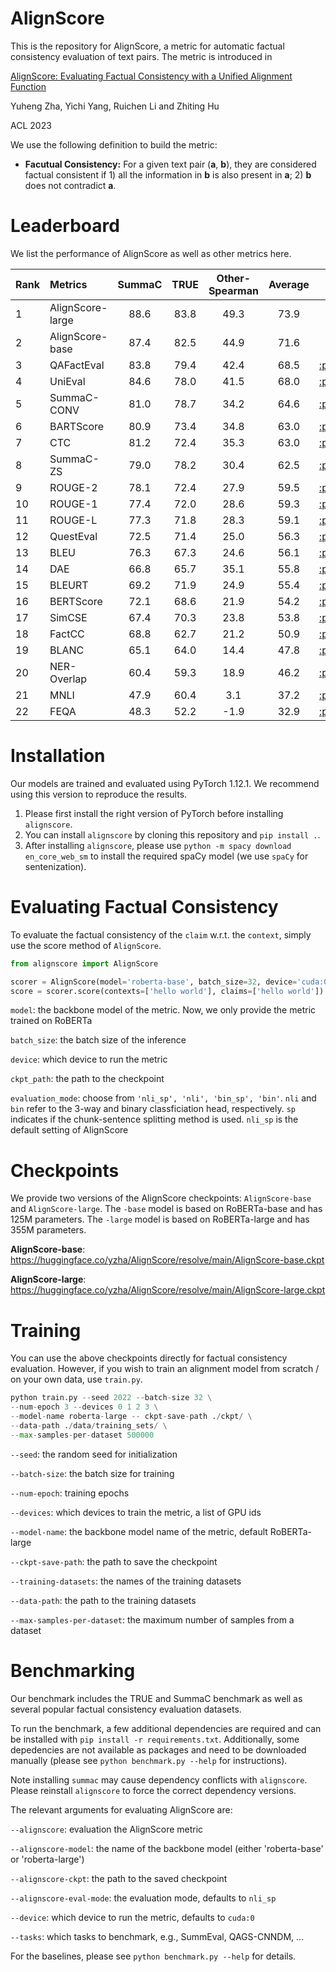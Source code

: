 # AlignScore
This is the repository for AlignScore, a metric for automatic factual consistency evaluation of text pairs. The metric is introduced in 

[AlignScore: Evaluating Factual Consistency with a Unified Alignment Function](https://arxiv.org/abs/2305.16739)

Yuheng Zha, Yichi Yang, Ruichen Li and Zhiting Hu

ACL 2023

We use the following definition to build the metric:

* **Facutual Consistency:** For a given text pair (**a**, **b**), they are considered factual consistent if 1) all the information in **b** is also present in **a**; 2) **b** does not contradict **a**.

# Leaderboard
We list the performance of AlignScore as well as other metrics here. 

| Rank | Metrics          | SummaC | TRUE | Other-Spearman | Average | Paper | Code |
| ---- | :--------------- | :----: | :--: | :------------: | :-----: | :---: | :--: |
| 1    | AlignScore-large |  88.6  | 83.8 |      49.3      |  73.9   |   -   |   -  |
| 2    | AlignScore-base  |  87.4  | 82.5 |      44.9      |  71.6   |   -   |   -  |
| 3    | QAFactEval       |  83.8  | 79.4 |      42.4      |  68.5   | [:page\_facing\_up:](https://arxiv.org/abs/2112.08542) | [:octocat:](https://github.com/salesforce/QAFactEval) |
| 4    | UniEval          |  84.6  | 78.0 |      41.5      |  68.0   | [:page\_facing\_up:](https://arxiv.org/abs/2210.07197) | [:octocat:](https://github.com/maszhongming/UniEval) |
| 5    | SummaC-CONV      |  81.0  | 78.7 |      34.2      |  64.6   | [:page\_facing\_up:](https://arxiv.org/abs/2111.09525) | [:octocat:](https://github.com/tingofurro/summac) |
| 6    | BARTScore        |  80.9  | 73.4 |      34.8      |  63.0   | [:page\_facing\_up:](https://arxiv.org/abs/2106.11520) | [:octocat:](https://github.com/neulab/BARTScore) |
| 7    | CTC              |  81.2  | 72.4 |      35.3      |  63.0   | [:page\_facing\_up:](https://arxiv.org/abs/2109.06379) | [:octocat:](https://github.com/tanyuqian/ctc-gen-eval) |
| 8    | SummaC-ZS        |  79.0  | 78.2 |      30.4      |  62.5   | [:page\_facing\_up:](https://arxiv.org/abs/2111.09525) | [:octocat:](https://github.com/tingofurro/summac) |
| 9    | ROUGE-2          |  78.1  | 72.4 |      27.9      |  59.5   | [:page\_facing\_up:](https://aclanthology.org/W04-1013/) | [:octocat:](https://github.com/pltrdy/rouge) |
| 10   | ROUGE-1          |  77.4  | 72.0 |      28.6      |  59.3   | [:page\_facing\_up:](https://aclanthology.org/W04-1013/) | [:octocat:](https://github.com/pltrdy/rouge) |
| 11   | ROUGE-L          |  77.3  | 71.8 |      28.3      |  59.1   | [:page\_facing\_up:](https://aclanthology.org/W04-1013/) | [:octocat:](https://github.com/pltrdy/rouge) |
| 12   | QuestEval        |  72.5  | 71.4 |      25.0      |  56.3   | [:page\_facing\_up:](https://arxiv.org/abs/2103.12693) | [:octocat:](https://github.com/ThomasScialom/QuestEval) |
| 13   | BLEU             |  76.3  | 67.3 |      24.6      |  56.1   | [:page\_facing\_up:](https://aclanthology.org/P02-1040/) | [:octocat:](https://www.nltk.org/_modules/nltk/translate/bleu_score.html) |
| 14   | DAE              |  66.8  | 65.7 |      35.1      |  55.8   | [:page\_facing\_up:](https://aclanthology.org/2020.findings-emnlp.322/) | [:octocat:](https://github.com/tagoyal/dae-factuality) |
| 15   | BLEURT           |  69.2  | 71.9 |      24.9      |  55.4   | [:page\_facing\_up:](https://arxiv.org/abs/2004.04696) | [:octocat:](https://github.com/google-research/bleurt) |
| 16   | BERTScore        |  72.1  | 68.6 |      21.9      |  54.2   | [:page\_facing\_up:](https://arxiv.org/abs/1904.09675) | [:octocat:](https://github.com/Tiiiger/bert_score) |
| 17   | SimCSE           |  67.4  | 70.3 |      23.8      |  53.8   | [:page\_facing\_up:](https://arxiv.org/abs/2104.08821) | [:octocat:](https://github.com/princeton-nlp/SimCSE) |
| 18   | FactCC           |  68.8  | 62.7 |      21.2      |  50.9   | [:page\_facing\_up:](https://arxiv.org/abs/1910.12840) | [:octocat:](https://github.com/salesforce/factCC) |
| 19   | BLANC            |  65.1  | 64.0 |      14.4      |  47.8   | [:page\_facing\_up:](https://arxiv.org/abs/2002.09836) | [:octocat:](https://github.com/PrimerAI/blanc) |
| 20   | NER-Overlap      |  60.4  | 59.3 |      18.9      |  46.2   | [:page\_facing\_up:](https://arxiv.org/abs/2111.09525) | [:octocat:](https://github.com/tingofurro/summac) |
| 21   | MNLI             |  47.9  | 60.4 |      3.1       |  37.2   | [:page\_facing\_up:](https://arxiv.org/abs/1704.05426) | [:octocat:](https://github.com/nyu-mll/multiNLI) |
| 22   | FEQA             |  48.3  | 52.2 |      -1.9      |  32.9   | [:page\_facing\_up:](https://arxiv.org/abs/2005.03754) | [:octocat:](https://github.com/esdurmus/feqa) |


# Installation

Our models are trained and evaluated using PyTorch 1.12.1. We recommend using this version to reproduce the results.

1. Please first install the right version of PyTorch before installing `alignscore`.
2. You can install `alignscore` by cloning this repository and `pip install .`.
3. After installing `alignscore`, please use `python -m spacy download en_core_web_sm` to install the required spaCy model (we use `spaCy` for sentenization).

# Evaluating Factual Consistency
To evaluate the factual consistency of the `claim` w.r.t. the `context`, simply use the score method of `AlignScore`.
```python
from alignscore import AlignScore

scorer = AlignScore(model='roberta-base', batch_size=32, device='cuda:0', ckpt_path='/path/to/checkpoint', evaluation_mode='nli_sp')
score = scorer.score(contexts=['hello world'], claims=['hello world'])
```
`model`: the backbone model of the metric. Now, we only provide the metric trained on RoBERTa

`batch_size`: the batch size of the inference

`device`: which device to run the metric

`ckpt_path`: the path to the checkpoint

`evaluation_mode`: choose from `'nli_sp', 'nli', 'bin_sp', 'bin'`. `nli` and `bin` refer to the 3-way and binary classficiation head, respectively. `sp` indicates if the chunk-sentence splitting method is used. `nli_sp` is the default setting of AlignScore


# Checkpoints
We provide two versions of the AlignScore checkpoints: `AlignScore-base` and `AlignScore-large`. The `-base` model is based on RoBERTa-base and has 125M parameters. The `-large` model is based on RoBERTa-large and has 355M parameters. 

**AlignScore-base**: 
https://huggingface.co/yzha/AlignScore/resolve/main/AlignScore-base.ckpt

**AlignScore-large**:
https://huggingface.co/yzha/AlignScore/resolve/main/AlignScore-large.ckpt

# Training  
You can use the above checkpoints directly for factual consistency evaluation. However, if you wish to train an alignment model from scratch / on your own data, use `train.py`.
```python
python train.py --seed 2022 --batch-size 32 \
--num-epoch 3 --devices 0 1 2 3 \
--model-name roberta-large -- ckpt-save-path ./ckpt/ \
--data-path ./data/training_sets/ \
--max-samples-per-dataset 500000
```

`--seed`: the random seed for initialization

`--batch-size`: the batch size for training

`--num-epoch`: training epochs

`--devices`: which devices to train the metric, a list of GPU ids

`--model-name`: the backbone model name of the metric, default RoBERTa-large

`--ckpt-save-path`: the path to save the checkpoint

`--training-datasets`: the names of the training datasets

`--data-path`: the path to the training datasets

`--max-samples-per-dataset`: the maximum number of samples from a dataset

# Benchmarking
Our benchmark includes the TRUE and SummaC benchmark as well as several popular factual consistency evaluation datasets.

To run the benchmark, a few additional dependencies are required and can be installed with `pip install -r requirements.txt`.
Additionally, some depedencies are not available as packages and need to be downloaded manually (please see `python benchmark.py --help` for instructions).

Note installing `summac` may cause dependency conflicts with `alignscore`. Please reinstall `alignscore` to force the correct dependency versions.

The relevant arguments for evaluating AlignScore are:

`--alignscore`: evaluation the AlignScore metric

`--alignscore-model`: the name of the backbone model (either 'roberta-base' or 'roberta-large')

`--alignscore-ckpt`: the path to the saved checkpoint

`--alignscore-eval-mode`: the evaluation mode, defaults to `nli_sp`

`--device`: which device to run the metric, defaults to `cuda:0`

`--tasks`: which tasks to benchmark, e.g., SummEval, QAGS-CNNDM, ...

For the baselines, please see `python benchmark.py --help` for details.
